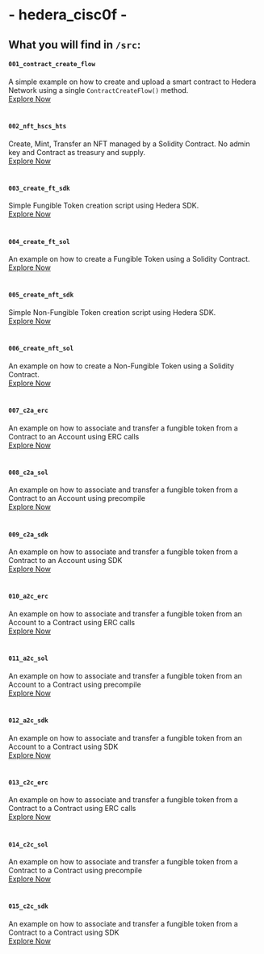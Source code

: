 # - hedera_cisc0f - 
## What you will find in `/src`:
#### `001_contract_create_flow`
A simple example on how to create and upload a smart contract to Hedera Network using a single `ContractCreateFlow()` method.<br>
[Explore Now](./src/001_contract_create_flow/)
#
#### `002_nft_hscs_hts`
Create, Mint, Transfer an NFT managed by a Solidity Contract. No admin key and Contract as treasury and supply.<br>
[Explore Now](./src/002_nft_hscs_hts/)
#
#### `003_create_ft_sdk`
Simple Fungible Token creation script using Hedera SDK.<br>
[Explore Now](./src/003_create_ft_sdk/)
#
#### `004_create_ft_sol`
An example on how to create a Fungible Token using a Solidity Contract.<br>
[Explore Now](./src/004_create_ft_sol/)
#
#### `005_create_nft_sdk`
Simple Non-Fungible Token creation script using Hedera SDK.<br>
[Explore Now](./src/005_create_nft_sdk/)
#
#### `006_create_nft_sol`
An example on how to create a Non-Fungible Token using a Solidity Contract.<br>
[Explore Now](./src/006_create_nft_sol/)
#
#### `007_c2a_erc`
An example on how to associate and transfer a fungible token from a Contract to an Account using ERC calls<br>
[Explore Now](./src/007_c2a_erc/)
#
#### `008_c2a_sol`
An example on how to associate and transfer a fungible token from a Contract to an Account using precompile<br>
[Explore Now](./src/008_c2a_sol/)
#
#### `009_c2a_sdk`
An example on how to associate and transfer a fungible token from a Contract to an Account using SDK<br>
[Explore Now](./src/009_c2a_sdk/)
#
#### `010_a2c_erc`
An example on how to associate and transfer a fungible token from an Account to a Contract using ERC calls<br>
[Explore Now](./src/010_a2c_erc/)
#
#### `011_a2c_sol`
An example on how to associate and transfer a fungible token from an Account to a Contract using precompile<br>
[Explore Now](./src/011_a2c_sol/)
#
#### `012_a2c_sdk`
An example on how to associate and transfer a fungible token from an Account to a Contract using SDK<br>
[Explore Now](./src/012_a2c_sdk/)
#
#### `013_c2c_erc`
An example on how to associate and transfer a fungible token from a Contract to a Contract using ERC calls<br>
[Explore Now](./src/013_c2c_erc/)
#
#### `014_c2c_sol`
An example on how to associate and transfer a fungible token from a Contract to a Contract using precompile<br>
[Explore Now](./src/014_c2c_sol/)
#
#### `015_c2c_sdk`
An example on how to associate and transfer a fungible token from a Contract to a Contract using SDK<br>
[Explore Now](./src/015_c2c_sdk/)
